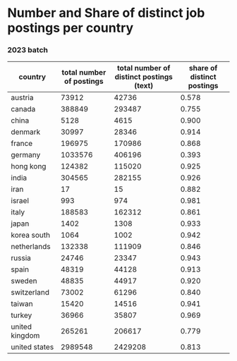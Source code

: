 # Number and Share of distinct job postings per country

### 2023 batch
country|total number of postings|total number of distinct postings (text)|share of distinct postings
---|---|---|---
austria|73912|42736|0.578
canada|388849|293487|0.755
china|5128|4615|0.900
denmark|30997|28346|0.914
france|196975|170986|0.868
germany|1033576|406196|0.393
hong kong|124382|115020|0.925
india|304565|282155|0.926
iran|17|15|0.882
israel|993|974|0.981
italy|188583|162312|0.861
japan|1402|1308|0.933
korea south|1064|1002|0.942
netherlands|132338|111909|0.846
russia|24746|23347|0.943
spain|48319|44128|0.913
sweden|48835|44917|0.920
switzerland|73002|61296|0.840
taiwan|15420|14516|0.941
turkey|36966|35807|0.969
united kingdom|265261|206617|0.779
united states|2989548|2429208|0.813
